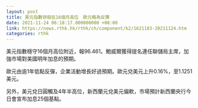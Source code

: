 ```yaml
---
layout: post
title: 美元指數徘徊在16個月高位　歐元略為反彈
date: 2021-11-24 06:18:17.000000000 +08:00
link: https://news.rthk.hk/rthk/ch/component/k2/1621183-20211124.htm
categories: rthk
---
```


美元指數穩守16個月高位附近，報96.461。鮑威爾獲得提名連任聯儲局主席，加強市場對美國明年加息的預期。

歐元由逾1年低點反彈，企業活動增長好過預期。歐元兌美元上升0.16%，至1.1251美元。

另外，美元兌日圓觸及4年半高位，新西蘭元兌美元偏軟，市場預計新西蘭央行今日會宣布加息25個基點。
